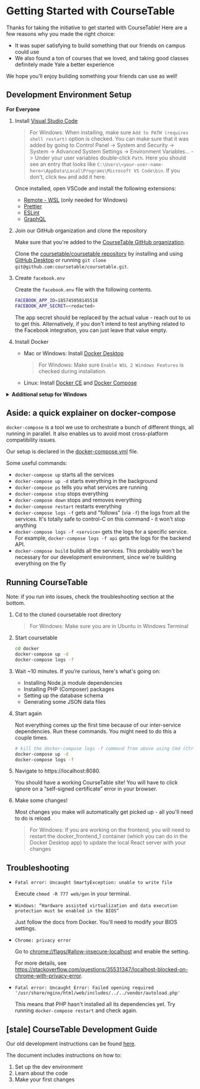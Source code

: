# Getting Started with CourseTable

Thanks for taking the initiative to get started with CourseTable! Here are a few reasons why you made the right choice:

- It was super satisfying to build something that our friends on campus could use
- We also found a ton of courses that we loved, and taking good classes definitely made Yale a better experience

We hope you’ll enjoy building something your friends can use as well!

## Development Environment Setup

**For Everyone**

1. Install [Visual Studio Code](https://code.visualstudio.com/Download)

    > For Windows: When installing, make sure `Add to PATH (requires shell restart)` option is checked. You can make sure that it was added by going to Control Panel -> System and Security -> System -> Advanced System Settings -> Environment Variables... -> Under your user variables double-click `Path`. Here you should see an entry that looks like `C:\Users\<your-user-name-here>\AppData\Local\Programs\Microsoft VS Code\bin`. If you don't, click `New` and add it here.

    Once installed, open VSCode and install the following extensions:

    - [Remote - WSL](https://marketplace.visualstudio.com/items?itemName=ms-vscode-remote.remote-wsl) (only needed for Windows)
    - [Prettier](https://marketplace.visualstudio.com/items?itemName=esbenp.prettier-vscode)
    - [ESLint](https://marketplace.visualstudio.com/items?itemName=dbaeumer.vscode-eslint)
    - [GraphQL](https://marketplace.visualstudio.com/items?itemName=GraphQL.vscode-graphql)

1. Join our GitHub organization and clone the repository

    Make sure that you're added to the [CourseTable GitHub organization](https://github.com/coursetable).

    Clone the [coursetable/coursetable repository](https://github.com/coursetable/coursetable) by installing and using [GitHub Desktop](https://desktop.github.com/) or running `git clone git@github.com:coursetable/coursetable.git`.

1. Create `facebook.env`
  
    Create the `facebook.env` file with the following contents.

    ```sh
    FACEBOOK_APP_ID=185745958145518
    FACEBOOK_APP_SECRET=<redacted>
    ```

    The app secret should be replaced by the actual value - reach out to us to get this. Alternatively, if you don't intend to test anything related to the Facebook integration, you can just leave that value empty.

1. Install Docker
    - Mac or Windows: Install [Docker Desktop](https://www.docker.com/products/docker-desktop)

      > For Windows: Make sure `Enable WSL 2 Windows Features` is checked during installation.

    - Linux: Install [Docker CE](https://docs.docker.com/engine/install/)
 and [Docker Compose](https://docs.docker.com/compose/install/)

<details>
  <summary><strong>Additional setup for Windows</strong></summary>

  Cause Windows is a special little baby, there's a lot of things we got to do to get this working correctly.
  
  1. Install [Windows Terminal](https://docs.microsoft.com/en-us/windows/terminal/get-started)

  1. Install [Windows Subsystem for Linux](https://docs.microsoft.com/en-us/windows/wsl/install-win10) (Ubuntu 20.04 LTS)

      Follow Steps 1 - 6 at the link above.

      For Step 6, download [Ubuntu 20.04 LTS](https://www.microsoft.com/en-us/p/ubuntu-2004-lts/9n6svws3rx71?rtc=1).

      Then, cd to the repository in Ubuntu using Windows Terminal. Open the repository in VSCode by running the command `code .`. This should open it using WSL, and you should see a green bar on the bottom left of your VSCode editor that says `WSL: Ubuntu-20.04`.

  1. Change CRLF to LF

      Since Linux uses LF (and Windows uses CRLF) for line endings, run the following commands in the coursetable root directory.

      ```
      git config core.autocrlf false 
      git rm --cached -r . 
      git reset --hard
      ```

      If you get permission errors, then run the commands again with `sudo` at the beginning of each line.

      Make sure that it changed correctly by opening the repository in VSCode and looking at the bar in the bottom right for `LF`.

  1. Restart Windows Terminal

      Close and reopen Windows Terminal.

</details>

## Aside: a quick explainer on docker-compose

`docker-compose` is a tool we use to orchestrate a bunch of different things, all running in parallel. It also enables us to avoid most cross-platform compatibility issues.

Our setup is declared in the [docker-compose.yml](../docker/docker-compose.yml) file.

Some useful commands:

- `docker-compose up` starts all the services
- `docker-compose up -d` starts everything in the background
- `docker-compose ps` tells you what services are running
- `docker-compose stop` stops everything
- `docker-compose down` stops and removes everything
- `docker-compose restart` restarts everything
- `docker-compose logs -f` gets and "follows" (via `-f`) the logs from all the services. It's totally safe to control-C on this command - it won't stop anything
- `docker-compose logs -f <service>` gets the logs for a specific service. For example, `docker-compose logs -f api` gets the logs for the backend API.
- `docker-compose build` builds all the services. This probably won't be necessary for our development environment, since we're building everything on the fly

## Running CourseTable

Note: if you run into issues, check the troubleshooting section at the bottom.

1. Cd to the cloned coursetable root directory

    > For Windows: Make sure you are in Ubuntu in Windows Terminal

2. Start coursetable

    ```sh
    cd docker
    docker-compose up -d
    docker-compose logs -f
    ```

3. Wait ~10 minutes. If you’re curious, here's what's going on:

    - Installing Node.js module dependencies
    - Installing PHP (Composer) packages
    - Setting up the database schema
    - Generating some JSON data files

4. Start again

    Not everything comes up the first time because of our inter-service dependencies. Run these commands. You might need to do this a couple times.

    ```sh
    # kill the docker-compose logs -f command from above using Cmd (Ctrl) + C
    docker-compose up -d
    docker-compose logs -f
    ```

5. Navigate to https://localhost:8080.

    You should have a working CourseTable site! You will have to click ignore on a “self-signed certificate” error in your browser.

6. Make some changes!

    Most changes you make will automatically get picked up - all you'll need to do is reload.

    > For Windows: If you are working on the frontend, you will need to restart the docker_frontend_1 container (which you can do in the Docker Desktop app) to update the local React server with your changes

## Troubleshooting

- `Fatal error: Uncaught SmartyException: unable to write file`

  Execute `chmod -R 777 web/gen` in your terminal.

- `Windows: “Hardware assisted virtualization and data execution protection must be enabled in the BIOS”`

  Just follow the docs from Docker. You'll need to modify your BIOS settings.

- `Chrome: privacy error`

  Go to [chrome://flags/#allow-insecure-localhost](chrome://flags/#allow-insecure-localhost) and enable the setting.

  For more details, see https://stackoverflow.com/questions/35531347/localhost-blocked-on-chrome-with-privacy-error.

- `Fatal error: Uncaught Error: Failed opening required '/usr/share/nginx/html/web/includes/../../vendor/autoload.php'`

  This means that PHP hasn't installed all its dependencies yet. Try running `docker-compose restart` and check again.

## [stale] CourseTable Development Guide

Our old development instructions can be found [here](https://docs.google.com/document/d/1M0Gp8Qtaik8roGYYknDDEzAAOwP3YBj0mX1pvCy-uOI/edit?usp=sharing).

The document includes instructions on how to:

1.  Set up the dev environment
2.  Learn about the code
3.  Make your first changes
